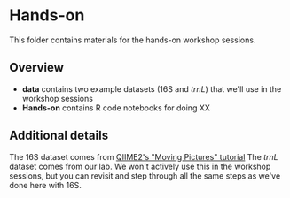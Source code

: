 # Hands-on

This folder contains materials for the hands-on workshop sessions.

## Overview

-   **data** contains two example datasets (16S and *trnL*) that we'll use in the workshop sessions
-   **Hands-on** contains R code notebooks for doing XX

## Additional details

The 16S dataset comes from [QIIME2's "Moving Pictures" tutorial](https://docs.qiime2.org/2022.8/tutorials/moving-pictures/)
The *trnL* dataset comes from our lab. We won't actively use this in the workshop sessions, but you can revisit and step through all the same steps as we've done here with 16S. 